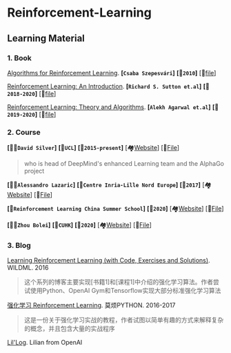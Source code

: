 # Reinforcement-Learning



## Learning Material



### 1. Book

[Algorithms for Reinforcement Learning](https://sites.ualberta.ca/~szepesva/RLBook.html). **[`Csaba Szepesvári`]**  **[:date:`2010`]** [:file_folder:[file](Learning-Material/Algorithms-for-Reinforcement-Learning.pdf)] 

[Reinforcement Learning: An Introduction](http://incompleteideas.net/book/the-book.html). **[`Richard S. Sutton et.al`]** **[:date:`2018-2020`]** [:file_folder:[file](Learning-Material/RLbook2020.pdf)] 

[Reinforcement Learning: Theory and Algorithms](https://rltheorybook.github.io/). **[`Alekh Agarwal et.al`]** **[:date:`2019-2020`]** [:file_folder:[file](Learning-Material/Reinforcement-Learning-Theory-and-Algorithm.pdf)] 



### 2. Course

**[:man_student:`David Silver`]** **[:school:`UCL`]** **[:date:`2015-present`]** [:houses:[Website](https://www.davidsilver.uk/teaching/)] [:file_folder:[File](Learning-Material/David-Silver)] 

> who is head of DeepMind's enhanced Learning team and the AlphaGo project



**[:man_student:`Alessandro Lazaric`]** **[:school:`Centre Inria-Lille Nord Europe`]** **[:date:`2017`]** [:houses:[Website](http://researchers.lille.inria.fr/~lazaric/Webpage/Teaching.html)] [:file_folder:[File](Learning-Material/Alessandro-Lazaric)]



**[:school:`Reinforcement Learning China Summer School`]** **[:date:`2020`]** [:houses:[Website](https://rlchina.org/)] [:file_folder:[File](Learning-Material/RLChina)]




**[:man_student:`Zhou Bolei`]** **[:school:`CUHK`]** **[:date:`2020`]** [:houses:[Website](https://github.com/zhoubolei/introRL)] [:file_folder:[File](Learning-Material/Zhou-Bolei)]



### 3. Blog

[Learning Reinforcement Learning (with Code, Exercises and Solutions)](http://www.wildml.com/2016/10/learning-reinforcement-learning/). WILDML. 2016

> 这个系列的博客主要实现[书籍1]和[课程1]中介绍的强化学习算法。作者尝试使用Python、OpenAI Gym和Tensorflow实现大部分标准强化学习算法

[强化学习 Reinforcement Learning](https://mofanpy.com/tutorials/machine-learning/reinforcement-learning/). 莫烦PYTHON. 2016-2017

> 这是一份关于强化学习实战的教程，作者试图以简单有趣的方式来解释复杂的概念，并且包含大量的实战程序

[Lil'Log](https://lilianweng.github.io/lil-log/). Lilian from OpenAI



















